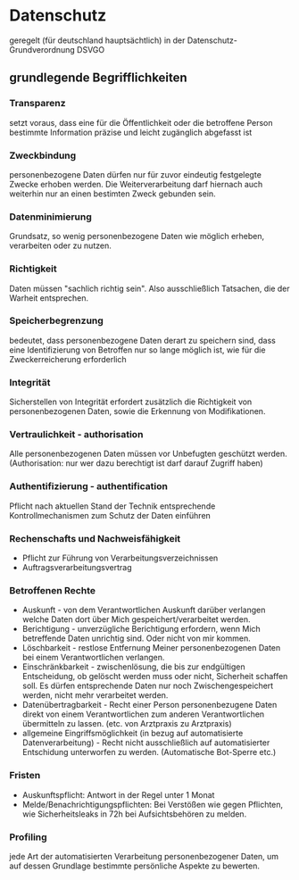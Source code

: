 # Datenschutz
geregelt (für deutschland hauptsächtlich) in der Datenschutz-Grundverordnung DSVGO

## grundlegende Begrifflichkeiten

### Transparenz
setzt voraus, dass eine für die Öffentlichkeit oder die betroffene Person bestimmte Information präzise und leicht zugänglich abgefasst ist

### Zweckbindung
personenbezogene Daten dürfen nur für zuvor eindeutig festgelegte Zwecke erhoben werden. Die Weiterverarbeitung darf hiernach auch weiterhin nur an einen bestimten Zweck gebunden sein.

### Datenminimierung
Grundsatz, so wenig personenbezogene Daten wie möglich erheben, verarbeiten oder zu nutzen.

### Richtigkeit
Daten müssen "sachlich richtig sein". Also ausschließlich Tatsachen, die der Warheit entsprechen. 

### Speicherbegrenzung
bedeutet, dass personenbezogene Daten derart zu speichern sind, dass eine Identifizierung von Betroffen nur so lange möglich ist, wie für die Zweckerreicherung erforderlich

### Integrität
Sicherstellen von Integrität erfordert zusätzlich die Richtigkeit von personenbezogenen Daten, sowie die Erkennung von Modifikationen. 

### Vertraulichkeit - authorisation
Alle personenbezogenen Daten müssen vor Unbefugten geschützt werden. (Authorisation: nur wer dazu berechtigt ist darf darauf Zugriff haben)

### Authentifizierung - authentification
Pflicht nach aktuellen Stand der Technik entsprechende Kontrollmechanismen zum Schutz der Daten einführen

### Rechenschafts und Nachweisfähigkeit
- Pflicht zur Führung von Verarbeitungsverzeichnissen
- Auftragsverarbeitungsvertrag


### Betroffenen Rechte
- Auskunft - von dem Verantwortlichen Auskunft darüber verlangen welche Daten dort über Mich gespeichert/verarbeitet werden.
- Berichtigung - unverzügliche Berichtigung erfordern, wenn Mich betreffende Daten unrichtig sind. Oder nicht von mir kommen.
- Löschbarkeit - restlose Entfernung Meiner personenbezogenen Daten bei einem Verantwortlichen verlangen.
- Einschränkbarkeit - zwischenlösung, die bis zur endgültigen Entscheidung, ob gelöscht werden muss oder nicht, Sicherheit schaffen soll. Es dürfen entsprechende Daten nur noch Zwischengespeichert werden, nicht mehr verarbeitet werden.
- Datenübertragbarkeit - Recht einer Person personenbezugene Daten direkt von einem Verantwortlichen zum anderen Verantwortlichen übermitteln zu lassen. (etc. von Arztpraxis zu Arztpraxis)
- allgemeine Eingriffsmöglichkeit (in bezug auf automatisierte Datenverarbeitung) - Recht nicht ausschließlich auf automatisierter Entschidung unterworfen zu werden. (Automatische Bot-Sperre etc.)

### Fristen
- Auskunftspflicht: Antwort in der Regel unter 1 Monat
- Melde/Benachrichtigungspflichten: Bei Verstößen wie gegen Pflichten, wie Sicherheitsleaks in 72h bei Aufsichtsbehören zu melden.

### Profiling 
jede Art der automatisierten Verarbeitung personenbezogener Daten, um auf dessen Grundlage bestimmte persönliche Aspekte zu bewerten.
